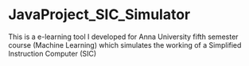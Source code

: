 JavaProject_SIC_Simulator
=========================

This is a e-learning tool I developed for Anna University fifth semester course (Machine Learning) which simulates the working of a Simplified Instruction Computer (SIC)
